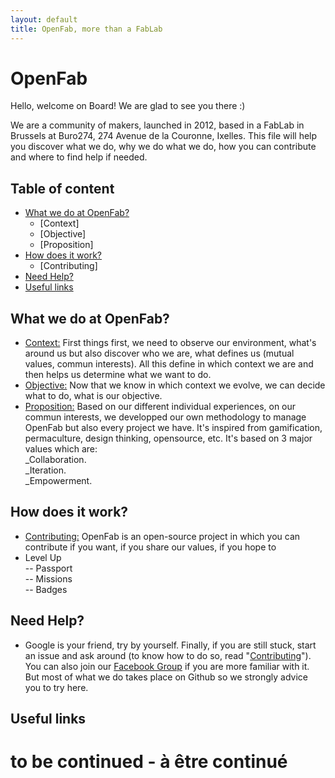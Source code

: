 ```yaml
---
layout: default
title: OpenFab, more than a FabLab
---
```


# OpenFab

Hello, welcome on Board! We are glad to see you there :)

We are a community of makers, launched in 2012, based in a FabLab in Brussels at Buro274, 274 Avenue de la Couronne, Ixelles. This file will help you discover what we do, why we do what we do, how you can contribute and where to find help if needed.

## Table of content
- [What we do at OpenFab?](#what-we-do-at-openfab)
    - [Context]
    - [Objective]
    - [Proposition]
- [How does it work?](#how-does-it-work)
    - [Contributing]
- [Need Help?](#need-help)
- [Useful links](#useful-links)

## What we do at OpenFab?
- [Context:](https://github.com/openfab-lab/openfab/wiki/Context) First things first, we need to observe our environment, what's around us but also discover who we are, what defines us (mutual values, commun interests). All this define in which context we are and then helps us determine what we want to do.
- [Objective:](https://github.com/openfab-lab/openfab/wiki/Objective) Now that we know in which context we evolve, we can decide what to do, what is our objective.
- [Proposition:]() Based on our different individual experiences, on our commun interests, we developped our own methodology to manage OpenFab but also every project we have. It's inspired from gamification, permaculture, design thinking, opensource, etc. It's based on 3 major values which are:  
_Collaboration.  
_Iteration.  
_Empowerment.  

## How does it work?
- [Contributing:](https://github.com/openfab-lab/openfab/blob/master/CONTRIBUTING.md) OpenFab is an open-source project in which you can contribute if you want, if you share our values, if you hope to 
- Level Up  
-- Passport   
-- Missions   
-- Badges  

## Need Help? 
- Google is your friend, try by yourself. Finally, if you are still stuck, start an issue and ask around (to know how to do so, read "[Contributing](https://github.com/openfab-lab/openfab/blob/master/CONTRIBUTING.md)"). You can also join our [Facebook Group](https://www.facebook.com/groups/openfablab.brussels/) if you are more familiar with it. But most of what we do takes place on Github so we strongly advice you to try here.

## Useful links  


# to be continued - à être continué 
